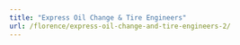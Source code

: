 ```yaml
---
title: "Express Oil Change & Tire Engineers"
url: /florence/express-oil-change-and-tire-engineers-2/
---
```

